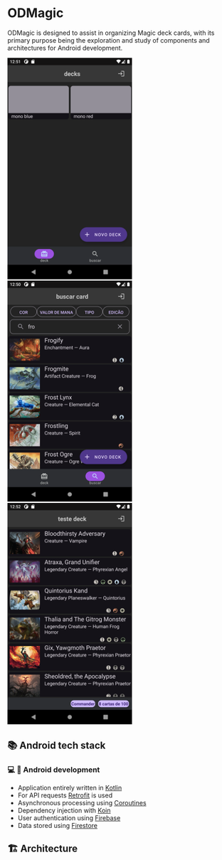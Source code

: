 # ODMagic
ODMagic is designed to assist in organizing Magic deck cards, with its primary purpose being the exploration and study of components and architectures for Android development.

<img src="/assets/deck_screen.png" width="280" /> <img src="/assets/search_screen.png" width="280" /> <img src="/assets/deck_detail_screen.png" width="280" />

## 📚 Android tech stack

### :computer: 🤖 Android development
- Application entirely written in [Kotlin](https://kotlinlang.org)
- For API requests [Retrofit](https://square.github.io/retrofit/) is used
- Asynchronous processing using [Coroutines](https://kotlin.github.io/kotlinx.coroutines/)
- Dependency injection with [Koin](https://insert-koin.io)
- User authentication using [Firebase](https://firebase.google.com/)
- Data stored using [Firestore](https://firebase.google.com/docs/firestore)

## :building_construction: Architecture
